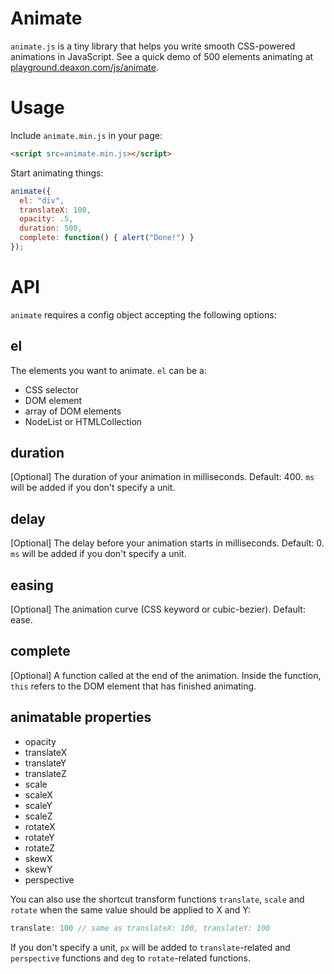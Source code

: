 # Animate

`animate.js` is a tiny library that helps you write smooth CSS-powered animations in JavaScript. See
a quick demo of 500 elements animating at
[playground.deaxon.com/js/animate](http://playground.deaxon.com/js/animate/).

# Usage

Include `animate.min.js` in your page:
```html
<script src=animate.min.js></script>
```

Start animating things:
```javascript
animate({
  el: "div",
  translateX: 100,
  opacity: .5,
  duration: 500,
  complete: function() { alert("Done!") }
});
```

# API

`animate` requires a config object accepting the following options:

## el
The elements you want to animate. `el` can be a:

* CSS selector
* DOM element
* array of DOM elements
* NodeList or HTMLCollection

## duration
[Optional] The duration of your animation in milliseconds. Default: 400. `ms` will be added if you don't specify a
unit.

## delay
[Optional] The delay before your animation starts in milliseconds. Default: 0. `ms` will be added if you don't specify a
unit.

## easing
[Optional] The animation curve (CSS keyword or cubic-bezier). Default: ease.

## complete
[Optional] A function called at the end of the animation. Inside the function, `this` refers to the
DOM element that has finished animating.

## animatable properties
* opacity
* translateX
* translateY
* translateZ
* scale
* scaleX
* scaleY
* scaleZ
* rotateX
* rotateY
* rotateZ
* skewX
* skewY
* perspective

You can also use the shortcut transform functions `translate`, `scale` and `rotate` when the same
value should be applied to X and Y:

```javascript
translate: 100 // same as translateX: 100, translateY: 100
```

If you don't specify a unit, `px` will be added to `translate`-related and `perspective` functions and `deg`
to `rotate`-related functions.
